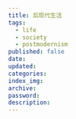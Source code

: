 ```yaml
---
title: 后现代生活
tags:
  - life
  - society
  - postmodernism
published: false
date: 
updated: 
categories: 
index_img: 
archive: 
password: 
description:
---
```

